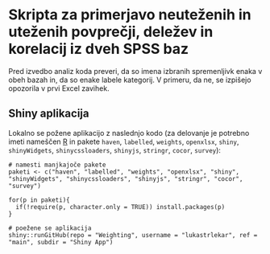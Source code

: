 # Skripta za primerjavo neuteženih in uteženih povprečji, deležev in korelacij iz dveh SPSS baz

Pred izvedbo analiz koda preveri, da so imena izbranih spremenljivk enaka v obeh bazah in, da so enake labele kategorij. V primeru, da ne, se izpišejo opozorila v prvi Excel zavihek. 

## Shiny aplikacija

Lokalno se požene aplikacijo z naslednjo kodo (za delovanje je potrebno imeti nameščen [R](https://cran.r-project.org/) in pakete `haven`, `labelled`, `weights`, `openxlsx`, `shiny`, `shinyWidgets`, `shinycssloaders`, `shinyjs`, `stringr`, `cocor`, `survey`):

```
# namesti manjkajoče pakete
paketi <- c("haven", "labelled", "weights", "openxlsx", "shiny", "shinyWidgets", "shinycssloaders", "shinyjs", "stringr", "cocor", "survey")

for(p in paketi){
  if(!require(p, character.only = TRUE)) install.packages(p)
}

# poežene se aplikacija
shiny::runGitHub(repo = "Weighting", username = "lukastrlekar", ref = "main", subdir = "Shiny App")
```